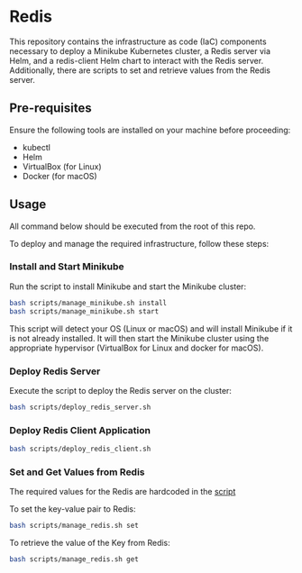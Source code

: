 # Redis

This repository contains the infrastructure as code (IaC) components necessary to deploy a Minikube Kubernetes cluster, a Redis server via Helm, and a redis-client Helm chart to interact with the Redis server. Additionally, there are scripts to set and retrieve values from the Redis server.

## Pre-requisites  

Ensure the following tools are installed on your machine before proceeding:  

- kubectl
- Helm
- VirtualBox (for Linux)
- Docker (for macOS)
  
## Usage

All command below should be executed from the root of this repo.

To deploy and manage the required infrastructure, follow these steps:

### Install and Start Minikube

Run the script to install Minikube and start the Minikube cluster:

```bash
bash scripts/manage_minikube.sh install
bash scripts/manage_minikube.sh start
```

This script will detect your OS (Linux or macOS) and will install Minikube if it is not already installed. It will then start the Minikube cluster using the appropriate hypervisor (VirtualBox for Linux and docker for macOS).

### Deploy Redis Server

Execute the script to deploy the Redis server on the cluster:

``` bash
bash scripts/deploy_redis_server.sh
```

### Deploy Redis Client Application

``` bash
bash scripts/deploy_redis_client.sh
```

### Set and Get Values from Redis

The required values for the Redis are hardcoded in the [script](./scripts/manage_redis.sh)

To set the key-value pair to Redis:

``` bash
bash scripts/manage_redis.sh set
```

To retrieve the value of the Key from Redis:

``` bash
bash scripts/manage_redis.sh get
```
